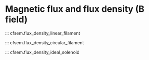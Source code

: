 # Magnetic flux and flux density (B field)

::: cfsem.flux_density_linear_filament

::: cfsem.flux_density_circular_filament

::: cfsem.flux_density_ideal_solenoid
